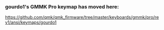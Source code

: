 ### gourdo1's GMMK Pro keymap has moved here:
https://github.com/qmk/qmk_firmware/tree/master/keyboards/gmmk/pro/rev1/ansi/keymaps/gourdo1
